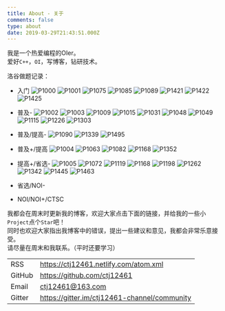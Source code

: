 ```yaml
---
title: About - 关于
comments: false
type: about
date: 2019-03-29T21:43:51.000Z
---
```


我是一个热爱编程的OIer。  
爱好`C++`，`OI`，写博客，钻研技术。

洛谷做题记录：  
- 入门
![P1000](https://img.shields.io/badge/P1000-%E5%85%A5%E9%97%A8-e74c3c.svg)
![P1001](https://img.shields.io/badge/P1001-%E5%85%A5%E9%97%A8-e74c3c.svg)
![P1075](https://img.shields.io/badge/P1075-%E5%85%A5%E9%97%A8-e74c3c.svg)
![P1085](https://img.shields.io/badge/P1085-%E5%85%A5%E9%97%A8-e74c3c.svg)
![P1089](https://img.shields.io/badge/P1089-%E5%85%A5%E9%97%A8-e74c3c.svg)
![P1421](https://img.shields.io/badge/P1421-%E5%85%A5%E9%97%A8-e74c3c.svg)
![P1422](https://img.shields.io/badge/P1422-%E5%85%A5%E9%97%A8-e74c3c.svg)
![P1425](https://img.shields.io/badge/P1425-%E5%85%A5%E9%97%A8-e74c3c.svg)
- 普及-
![P1002](https://img.shields.io/badge/P1002-%E6%99%AE%E5%8F%8A-e67e22.svg)
![P1003](https://img.shields.io/badge/P1003-%E6%99%AE%E5%8F%8A-e67e22.svg)
![P1009](https://img.shields.io/badge/P1009-%E6%99%AE%E5%8F%8A-e67e22.svg)
![P1015](https://img.shields.io/badge/P1015-%E6%99%AE%E5%8F%8A-e67e22.svg)
![P1031](https://img.shields.io/badge/P1031-%E6%99%AE%E5%8F%8A-e67e22.svg)
![P1048](https://img.shields.io/badge/P1048-%E6%99%AE%E5%8F%8A-e67e22.svg)
![P1049](https://img.shields.io/badge/P1049-%E6%99%AE%E5%8F%8A-e67e22.svg)
![P1115](https://img.shields.io/badge/P1115-%E6%99%AE%E5%8F%8A-e67e22.svg)
![P1226](https://img.shields.io/badge/P1226-%E6%99%AE%E5%8F%8A-e67e22.svg)
![P1303](https://img.shields.io/badge/P1303-%E6%99%AE%E5%8F%8A-e67e22.svg)
- 普及/提高-
![P1090](https://img.shields.io/badge/P1090-%E6%99%AE%E5%8F%8A/%E6%8F%90%E9%AB%98---f1c40f.svg)
![P1339](https://img.shields.io/badge/P1339-%E6%99%AE%E5%8F%8A/%E6%8F%90%E9%AB%98---f1c40f.svg)
![P1495](https://img.shields.io/badge/P1495-%E6%99%AE%E5%8F%8A/%E6%8F%90%E9%AB%98---f1c40f.svg)
- 普及+/提高
![P1004](https://img.shields.io/badge/P1004-%E6%99%AE%E5%8F%8A+/%E6%8F%90%E9%AB%98-5eb95e.svg)
![P1063](https://img.shields.io/badge/P1063-%E6%99%AE%E5%8F%8A+/%E6%8F%90%E9%AB%98-5eb95e.svg)
![P1082](https://img.shields.io/badge/P1082-%E6%99%AE%E5%8F%8A+/%E6%8F%90%E9%AB%98-5eb95e.svg)
![P1168](https://img.shields.io/badge/P1168-%E6%99%AE%E5%8F%8A+/%E6%8F%90%E9%AB%98-5eb95e.svg)
![P1352](https://img.shields.io/badge/P1352-%E6%99%AE%E5%8F%8A+/%E6%8F%90%E9%AB%98-5eb95e.svg)
- 提高+/省选-
![P1005](https://img.shields.io/badge/P1005-%E6%8F%90%E9%AB%98+/%E7%9C%81%E9%80%89---3498db.svg)
![P1072](https://img.shields.io/badge/P1072-%E6%8F%90%E9%AB%98+/%E7%9C%81%E9%80%89---3498db.svg)
![P1119](https://img.shields.io/badge/P1119-%E6%8F%90%E9%AB%98+/%E7%9C%81%E9%80%89---3498db.svg)
![P1168](https://img.shields.io/badge/P1168-%E6%8F%90%E9%AB%98+/%E7%9C%81%E9%80%89---3498db.svg)
![P1198](https://img.shields.io/badge/P1198-%E6%8F%90%E9%AB%98+/%E7%9C%81%E9%80%89---3498db.svg)
![P1262](https://img.shields.io/badge/P1262-%E6%8F%90%E9%AB%98+/%E7%9C%81%E9%80%89---3498db.svg)
![P1342](https://img.shields.io/badge/P1342-%E6%8F%90%E9%AB%98+/%E7%9C%81%E9%80%89---3498db.svg)
![P1445](https://img.shields.io/badge/P1445-%E6%8F%90%E9%AB%98+/%E7%9C%81%E9%80%89---3498db.svg)
![P1463](https://img.shields.io/badge/P1463-%E6%8F%90%E9%AB%98+/%E7%9C%81%E9%80%89---3498db.svg)
- 省选/NOI-

- NOI/NOI+/CTSC

我都会在周末时更新我的博客，欢迎大家点击下面的链接，并给我的一些小`Project`点个`Star`吧！  
同时也欢迎大家指出我博客中的错误，提出一些建议和意见，我都会非常乐意接受。  
请尽量在周末和我联系。（平时还要学习）  

| | |
| -- | -- |
| RSS | https://ctj12461.netlify.com/atom.xml |
| GitHub | https://github.com/ctj12461 |
| Email | <ctj12461@163.com> |
| Gitter | https://gitter.im/ctj12461-channel/community |




